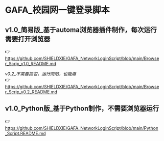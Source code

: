 # GAFA_校园网一键登录脚本

## v1.0_简易版_基于automa浏览器插件制作，每次运行需要打开浏览器
  👉https://github.com/SHIELDXIE/GAFA_NetworkLoginScript/blob/main/Browser_Scrip_v1.0_README.md  
    
   *v0.2_不需要抓包，运行简陋，也能用*  
  👉https://github.com/SHIELDXIE/GAFA_NetworkLoginScript/blob/main/Browser_Scrip_v0.2_README.md
  
## v1.0_Python版_基于Python制作，不需要浏览器运行  
  👉https://github.com/SHIELDXIE/GAFA_NetworkLoginScript/blob/main/Python_Script.README.md

